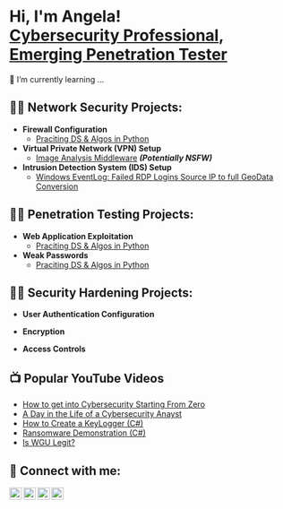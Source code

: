 <h1>Hi, I'm Angela! <br/><a href="https://github.com/aye-gee"></a> <a href="https://www.linkedin.com/in/angelagailliard/">Cybersecurity Professional</a>, <a href="https://www.youtube.com/c/ayesgee">Emerging Penetration Tester</a></h1>

🌱 I’m currently learning ...




<h2>👨‍💻 Network Security Projects:</h2>

- <b>Firewall Configuration</b>
  - [Praciting DS & Algos in Python](https://github.com/joshmadakor1/Algorithms-Practice)
- <b>Virtual Private Network (VPN) Setup</b>
  - [Image Analysis Middleware](https://github.com/joshmadakor1/4chan-Image-Analysis-Middleware-C964) <b><i>(Potentially NSFW)</b></i>
- <b>Intrusion Detection System (IDS) Setup</b>
  - [Windows EventLog: Failed RDP Logins Source IP to full GeoData Conversion](https://github.com/joshmadakor1/Sentinel-Lab)

<h2>👨‍💻 Penetration Testing Projects:</h2>

- <b>Web Application Exploitation</b>
  - [Praciting DS & Algos in Python](https://github.com/joshmadakor1/Algorithms-Practice)
- <b>Weak Passwords</b>
  - [Praciting DS & Algos in Python](https://github.com/joshmadakor1/Algorithms-Practice)
 
<h2>👨‍💻 Security Hardening Projects:</h2>

- <b>User Authentication Configuration</b>

- <b>Encryption</b>

- <b>Access Controls</b>




<h2>📺 Popular YouTube Videos</h2>

- [How to get into Cybersecurity Starting From Zero](https://www.youtube.com/watch?v=a83ASGn_V_s)
- [A Day in the Life of a Cybersecurity Anayst](https://www.youtube.com/watch?v=uHy3oM7NnoU)
- [How to Create a KeyLogger (C#)](https://www.youtube.com/watch?v=N-L9hklSlNk)
- [Ransomware Demonstration (C#)](https://www.youtube.com/watch?v=OfvdQeh79s0)
- [Is WGU Legit?](https://www.youtube.com/watch?v=E2MwRWxDBkA)

<h2> 🤳 Connect with me:</h2>

[<img align="left" alt="JoshMadakor | YouTube" width="22px" src="https://cdn.jsdelivr.net/npm/simple-icons@v3/icons/youtube.svg" />][youtube]
[<img align="left" alt="JoshMadakor | Twitter" width="22px" src="https://cdn.jsdelivr.net/npm/simple-icons@v3/icons/twitter.svg" />][twitter]
[<img align="left" alt="JoshMadakor | LinkedIn" width="22px" src="https://cdn.jsdelivr.net/npm/simple-icons@v3/icons/linkedin.svg" />][linkedin]
[<img align="left" alt="JoshMadakor | Instagram" width="22px" src="https://cdn.jsdelivr.net/npm/simple-icons@v3/icons/instagram.svg" />][instagram]

[twitter]: https://twitter.com/joshmadakor
[youtube]: https://www.youtube.com/c/joshmadakor
[instagram]: https://www.instagram.com/joshmadakor/
[linkedin]: https://linkedin.com/in/joshmadakor

<!--
**joshmadakor1/joshmadakor1** is a ✨ _special_ ✨ repository because its `README.md` (this file) appears on your GitHub profile.

Here are some ideas to get you started:

- 🔭 I’m currently working on ...
- 🌱 I’m currently learning ...
- 👯 I’m looking to collaborate on ...
- 🤔 I’m looking for help with ...
- 💬 Ask me about ...
- 📫 How to reach me: ...
- 😄 Pronouns: ...
- ⚡ Fun fact: ...
-->
